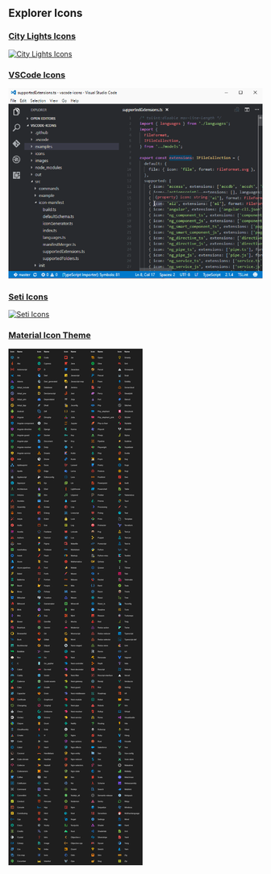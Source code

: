 ## Explorer Icons

### [City Lights Icons](https://marketplace.visualstudio.com/items?itemName=Yummygum.city-lights-icon-vsc)

[![City Lights Icons](https://raw.githubusercontent.com/yummygum/city-lights-icons-vsc/master/city-lights-icon-preview.gif)](https://raw.githubusercontent.com/yummygum/city-lights-icons-vsc/master/city-lights-icon-preview.gif)

### [VSCode Icons](https://marketplace.visualstudio.com/items?itemName=vscode-icons-team.vscode-icons)

[![VSCode Icons](https://raw.githubusercontent.com/vscode-icons/vscode-icons/master/images/screenshot.gif)](https://raw.githubusercontent.com/vscode-icons/vscode-icons/master/images/screenshot.gif)

### [Seti Icons](https://marketplace.visualstudio.com/items?itemName=qinjia.seti-icons)

[![Seti Icons](https://raw.githubusercontent.com/hellopao/vscode-seti-icons/master/screenshot.png)](https://raw.githubusercontent.com/hellopao/vscode-seti-icons/master/screenshot.png)

### [Material Icon Theme](https://marketplace.visualstudio.com/items?itemName=PKief.material-icon-theme)

[![Material Icon Theme](https://raw.githubusercontent.com/PKief/vscode-material-icon-theme/master/images/fileIcons.png)](https://raw.githubusercontent.com/PKief/vscode-material-icon-theme/master/images/fileIcons.png)